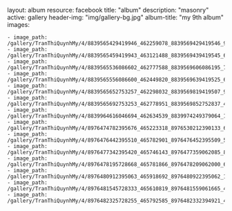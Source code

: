 
layout: album
resource: facebook
title: "album"
description: "masonry"
active: gallery
header-img: "img/gallery-bg.jpg"
album-title: "my 9th album"
images:
    
    - image_path: /gallery/TranThiQuynhMy/4/8839565429419946_462259078_8839569429419546_9083595397627375113_n.jpg
    - image_path: /gallery/TranThiQuynhMy/4/8839565459419943_463121488_8839569439419545_6383566138580927525_n.jpg
    - image_path: /gallery/TranThiQuynhMy/4/8839565536086602_462777588_8839569606086195_7700785855700731324_n.jpg
    - image_path: /gallery/TranThiQuynhMy/4/8839565556086600_462449820_8839569639419525_614112146703604361_n.jpg
    - image_path: /gallery/TranThiQuynhMy/4/8839565652753257_462298032_8839569819419507_929088609699657374_n.jpg
    - image_path: /gallery/TranThiQuynhMy/4/8839565692753253_462778951_8839569852752837_4523751749455286180_n.jpg
    - image_path: /gallery/TranThiQuynhMy/4/8839964616046694_462634539_8839974249379064_1528073604982022577_n.jpg
    - image_path: /gallery/TranThiQuynhMy/4/8976474782395676_465223318_8976530212390133_6811626240307609119_n.jpg
    - image_path: /gallery/TranThiQuynhMy/4/8976476442395510_465782901_8976476452395509_5175156210165494633_n.jpg
    - image_path: /gallery/TranThiQuynhMy/4/8976477342395420_465746143_8976477359062085_8187995498753568729_n.jpg
    - image_path: /gallery/TranThiQuynhMy/4/8976478195728668_465781866_8976478209062000_6163385938131841255_n.jpg
    - image_path: /gallery/TranThiQuynhMy/4/8976480912395063_465918692_8976480922395062_1697326681589273364_n.jpg
    - image_path: /gallery/TranThiQuynhMy/4/8976481545728333_465610819_8976481559061665_4245354591419133135_n.jpg
    - image_path: /gallery/TranThiQuynhMy/4/8976482325728255_465792585_8976482332394921_4813235041380557945_n.jpg